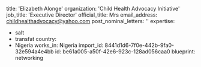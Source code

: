 title: 'Elizabeth Alonge'
organization: 'Child Health Advocacy Initiative'
job_title: 'Executive Director'
official_title: Mrs
email_address: childhealthadvocacy@yahoo.com
post_nominal_letters: ''
expertise:
  - salt
  - transfat
country:
  - Nigeria
works_in: Nigeria
import_id: 8441d1d6-7f0e-442b-9fa0-32e594a4e4bb
id: be61a005-a50f-42e6-923c-128ad056caa0
blueprint: networking
